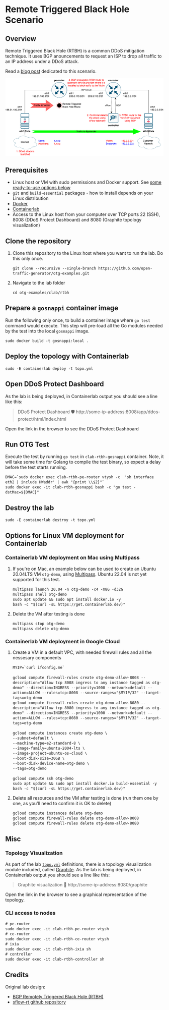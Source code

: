 # Remote Triggered Black Hole Scenario

## Overview

Remote Triggered Black Hole (RTBH) is a common DDoS mitigation technique. It uses BGP anouncements to request an ISP to drop all traffic to an IP address under a DDoS attack.

Read a [blog post](https://blogs.keysight.com/blogs/tech/traf-gen.entry.html/2022/05/27/netops_ci_validatingbgp-basedddosprotectionwi-PA43.html) dedicated to this scenario.

![Diagram](diagram.png)

## Prerequisites

* Linux host or VM with sudo permissions and Docker support. See [some ready-to-use options below](#options-for-linux-vm-deployment-for-containerlab)
* `git` and `build-essential` packages - how to install depends on your Linux distribution
* [Docker](https://docs.docker.com/engine/install/)
* [Containerlab](https://containerlab.dev/install/)
* Access to the Linux host from your computer over TCP ports 22 (SSH), 8008 (DDoS Protect Dashboard) and 8080 (Graphite topology visualization)

## Clone the repository

1. Clone this repository to the Linux host where you want to run the lab. Do this only once.

    ```Shell
    git clone --recursive --single-branch https://github.com/open-traffic-generator/otg-examples.git
    ```

2. Navigate to the lab folder

    ```Shell
    cd otg-examples/clab/rtbh
    ```

## Prepare a `gosnappi` container image

Run the following only once, to build a container image where `go test` command would execute. This step will pre-load all the Go modules needed by the test into the local `gosnappi` image. 

```Shell
sudo docker build -t gosnappi:local .
```

## Deploy the topology with Containerlab

```Shell
sudo -E containerlab deploy -t topo.yml
```

## Open DDoS Protect Dashboard

As the lab is being deployed, in Containerlab output you should see a line like this:

  > DDoS Protect Dashboard 🛡️  http://some-ip-address:8008/app/ddos-protect/html/index.html

Open the link in the browser to see the DDoS Protect Dashboard

## Run OTG Test

Execute the test by running `go test` in `clab-rtbh-gosnappi` container. Note, it will take some time for Golang to compile the test binary, so expect a delay before the test starts running.

```Shell
DMAC=`sudo docker exec clab-rtbh-pe-router vtysh -c  'sh interface eth2 | include HWaddr' | awk "{print \\$2}"`
sudo docker exec -it clab-rtbh-gosnappi bash -c "go test -dstMac=${DMAC}"
```

## Destroy the lab

```Shell
sudo -E containerlab destroy -t topo.yml
```

## Options for Linux VM deployment for Containerlab

### Containerlab VM deployment on Mac using Multipass

1. If you're on Mac, an example below can be used to create an Ubuntu 20.04LTS VM `otg-demo`, using [Multipass](https://multipass.run/). Ubuntu 22.04 is not yet supported for this test.

    ```Shell
    multipass launch 20.04 -n otg-demo -c4 -m8G -d32G
    multipass shell otg-demo
    sudo apt update && sudo apt install docker.io -y
    bash -c "$(curl -sL https://get.containerlab.dev)"
    ```

2. Delete the VM after testing is done

    ```Shell
    multipass stop otg-demo
    multipass delete otg-demo
    ```

###  Containerlab VM deployment in Google Cloud

1. Create a VM in a default VPC, with needed firewall rules and all the nessesary components

    ```Shell
    MYIP=`curl ifconfig.me`

    gcloud compute firewall-rules create otg-demo-allow-8008 --description="Allow tcp 8008 ingress to any instance tagged as otg-demo" --direction=INGRESS --priority=1000 --network=default --action=ALLOW --rules=tcp:8008 --source-ranges="$MYIP/32" --target-tags=otg-demo
    gcloud compute firewall-rules create otg-demo-allow-8080 --description="Allow tcp 8080 ingress to any instance tagged as otg-demo" --direction=INGRESS --priority=1000 --network=default --action=ALLOW --rules=tcp:8080 --source-ranges="$MYIP/32" --target-tags=otg-demo

    gcloud compute instances create otg-demo \
    --subnet=default \
    --machine-type=e2-standard-8 \
    --image-family=ubuntu-2004-lts \
    --image-project=ubuntu-os-cloud \
    --boot-disk-size=30GB \
    --boot-disk-device-name=otg-demo \
    --tags=otg-demo

    gcloud compute ssh otg-demo
    sudo apt update && sudo apt install docker.io build-essential -y
    bash -c "$(curl -sL https://get.containerlab.dev)"
    ```

2. Delete all resources and the VM after testing is done (run them one by one, as you'll need to confirm it is OK to delete)

    ```Shell
    gcloud compute instances delete otg-demo
    gcloud compute firewall-rules delete otg-demo-allow-8008
    gcloud compute firewall-rules delete otg-demo-allow-8080
    ```

## Misc

### Topology Visualization

As part of the lab [`topo.yml`](topo.yml) definitions, there is a topology visualization module included, called [Graphite](https://github.com/netreplica/graphite). As the lab is being deployed, in Containerlab output you should see a line like this:

  > Graphite visualization 🎨 http://some-ip-address:8080/graphite

Open the link in the browser to see a graphical representation of the topology.

### CLI access to nodes

```Shell
# pe-router
sudo docker exec -it clab-rtbh-pe-router vtysh
# ce-router
sudo docker exec -it clab-rtbh-ce-router vtysh
# ixia
sudo docker exec -it clab-rtbh-ixia sh
# controller
sudo docker exec -it clab-rtbh-controller sh
```
  


## Credits

Original lab design: 

* [BGP Remotely Triggered Black Hole (RTBH)](https://blog.sflow.com/2022/04/bgp-remotely-triggered-blackhole-rtbh.html)
* [sflow-rt github repository](https://github.com/sflow-rt/containerlab)
